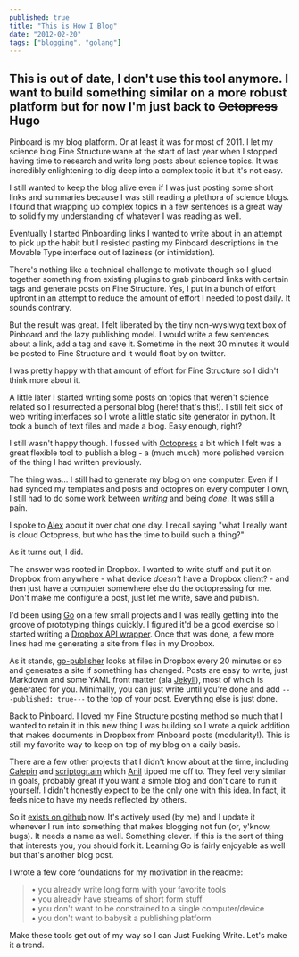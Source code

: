 ```yaml
---
published: true
title: "This is How I Blog"
date: "2012-02-20"
tags: ["blogging", "golang"]
---
```


## This is out of date, I don't use this tool anymore. I want to build something similar on a more robust platform but for now I'm just back to <strike>Octopress</strike> Hugo ##

Pinboard is my blog platform. Or at least it was for most of 2011. I let my science blog Fine Structure wane at the start of last year when I stopped having time to research and write long posts about science topics. It was incredibly enlightening to dig deep into a complex topic it but it's not easy.

I still wanted to keep the blog alive even if I was just posting some short links and summaries because I was still reading a plethora of science blogs. I found that wrapping up complex topics in a few sentences is a great way to solidify my understanding of whatever I was reading as well.

Eventually I started Pinboarding links I wanted to write about in an attempt to pick up the habit but I resisted pasting my Pinboard descriptions in the Movable Type interface out of laziness (or intimidation).

There's nothing like a technical challenge to motivate though so I glued together something from existing plugins to grab pinboard links with certain tags and generate posts on Fine Structure. Yes, I put in a bunch of effort upfront in an attempt to reduce the amount of effort I needed to post daily. It sounds contrary.

But the result was great. I felt liberated by the tiny non-wysiwyg text box of Pinboard and the lazy publishing model. I would write a few sentences about a link, add a tag and save it. Sometime in the next 30 minutes it would be posted to Fine Structure and it would float by on twitter.

I was pretty happy with that amount of effort for Fine Structure so I didn't think more about it.

A little later I started writing some posts on topics that weren't science related so I resurrected a personal blog (here! that's this!). I still felt sick of web writing interfaces so I wrote a little static site generator in python. It took a bunch of text files and made a blog. Easy enough, right?

I still wasn't happy though. I fussed with [Octopress](http://octopress.org/) a bit which I felt was a great flexible tool to publish a blog - a (much much) more polished version of the thing I had written previously.

The thing was… I still had to generate my blog on one computer. Even if I had synced my templates and posts and octopres on every computer I own, I still had to do some work between *writing* and being *done*. It was still a pain.

I spoke to [Alex](http://alexba.in) about it over chat one day. I recall saying "what I really want is cloud Octopress, but who has the time to build such a thing?"

As it turns out, I did.

The answer was rooted in Dropbox. I wanted to write stuff and put it on Dropbox from anywhere - what device *doesn't* have a Dropbox client? - and then just have a computer somewhere else do the octopressing for me. Don't make me configure a post, just let me write, save and publish.

I'd been using [Go](http://www.golang.org) on a few small projects and I was really getting into the groove of prototyping things quickly. I figured it'd be a good exercise so I started writing a [Dropbox API wrapper](https://github.com/nickoneill/go-dropbox). Once that was done, a few more lines had me generating a site from files in my Dropbox.

As it stands, [go-publisher](https://github.com/nickoneill/go-publisher) looks at files in Dropbox every 20 minutes or so and generates a site if something has changed. Posts are easy to write, just Markdown and some YAML front matter (ala [Jekyll](https://github.com/mojombo/jekyll/wiki/yaml-front-matter)), most of which is generated for you. Minimally, you can just write until you're done and add `---published: true---` to the top of your post. Everything else is just done.

Back to Pinboard. I loved my Fine Structure posting method so much that I wanted to retain it in this new thing I was building so I wrote a quick addition that makes documents in Dropbox from Pinboard posts (modularity!). This is still my favorite way to keep on top of my blog on a daily basis.

There are a few other projects that I didn't know about at the time, including [Calepin](http://calepin.co/) and [scriptogr.am](http://scriptogr.am/) which [Anil](http://www.dashes.com/anil) tipped me off to. They feel very similar in goals, probably great if you want a simple blog and don't care to run it yourself. I didn't honestly expect to be the only one with this idea. In fact, it feels nice to have my needs reflected by others.

So it [exists on github](https://github.com/nickoneill/go-publisher) now. It's actively used (by me) and I update it whenever I run into something that makes blogging not fun (or, y'know, bugs). It needs a name as well. Something clever. If this is the sort of thing that interests you, you should fork it. Learning Go is fairly enjoyable as well but that's another blog post.

I wrote a few core foundations for my motivation in the readme:

> • you already write long form with your favorite tools<br />
• you already have streams of short form stuff<br />
• you don't want to be constrained to a single computer/device<br />
• you don't want to babysit a publishing platform

Make these tools get out of my way so I can Just Fucking Write. Let's make it a trend.
